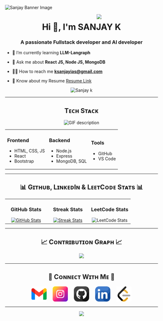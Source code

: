 ![Sanjay  Banner Image](./banner.png)

<div>
  <img align="right" width="40%" src="https://owlbertsio-resized.s3.amazonaws.com/Popper.psd.full.png">
</div>

<h1 align="center">Hi 👋, I'm SANJAY K </h1>
<h3 align="center">A passionate Fullstack developer and AI developer</h3>

- 🌱 I’m currently learning **LLM-Langraph**

- 💬 Ask me about **React JS, Node JS, MongoDB**

- 👨‍💻 How to reach me **ksanjayias@gmail.com**

- 📝 Know about my Resume [Resume Link](https://github.com/jeyachandranj/resume/blob/main/Jeyachandran.pdf)

<p align="center">
  <img src="https://komarev.com/ghpvc/?username=Sanjayraj-k&label=Profile%20views&color=CE5842&style=for-the-badge&logo=star" alt="Sanjay k" />
</p>

---

<h2 align="center">Tᴇᴄʜ Sᴛᴀᴄᴋ</h2> 

<p align="center">
  <img alt="GIF description" src="./Skills_Animation_White.gif">
</p>

<table align="center">
<tr>
<td>

<h3>Frontend</h3>
<ul>
  <li>HTML, CSS, JS</li>
  <li>React</li>
  <li>Bootstrap</li>
</ul>
</td>
<td>

<h3>Backend</h3>
<ul>
  <li>Node.js</li>
  <li>Express</li>
  <li>MongoDB, SQL</li>
</ul>
</td>
<td>

<h3>Tools</h3>
<ul>
  <li>GitHub</li>
  <li>VS Code</li>
</ul>
</td>
</tr>
</table>

---

<h2 align="center">📊 Gɪᴛʜᴜʙ, LɪɴᴋᴇᴅIɴ & LᴇᴇᴛCᴏᴅᴇ Sᴛᴀᴛs 📊</h2>

<table width="100%">
  <tr>
    <td width="33%" align="center">
      <h3><strong>GitHub Stats</strong></h3>
      <a href="https://github.com/Sanjayraj-k">
        <img src="https://github-readme-stats.vercel.app/api?username=Sanjayraj-k&count_private=true&show_icons=true&theme=nightowl&bg_color=0,000000,441350&title_color=c56a90&text_color=ffffff&rank_icon=github&hide=prs,issues,contribs&show=reviews,prs_merged,prs_merged_percentage" alt="GitHub Stats" />
      </a>
    </td>
    <td width="33%" align="center">
      <h3><strong>Streak Stats</strong></h3>
      <a href="https://github.com/Sanjayraj-k">
        <img src="https://streak-stats.demolab.com?user=Sanjayraj-k&theme=nightowl&background=0,000000,441350&fire=ffeb95&ring=ffeb95&sideNums=ffffff&sideLabels=ffffff&dates=c56a90&currStreakNum=ffffff" alt="Streak Stats" />
      </a>
    </td>
    <td width="33%" align="center">
      <h3><strong>LeetCode Stats</strong></h3>
      <img src="https://leetcard.jacoblin.cool/Sanjayrajk?ext=activity"  alt="LeetCode Stats" >
    </td>
  </tr>
</table>

---

<h2 align="center">📈 Cᴏɴᴛʀɪʙᴜᴛɪᴏɴ Gʀᴀᴘʜ 📈</h2>
<div align="center">
    <img src="https://github-readme-activity-graph.vercel.app/graph?username=Sanjayraj-k&bg_color=220a28&&color=ffffff&line=c56a90&point=ffeb95&area=false&hide_border=false" border-radius="15">
</div>

---

<h2 align="center">🤝 Cᴏɴɴᴇᴄᴛ Wɪᴛʜ Mᴇ 🤝</h2>

<div align="center" style="display: flex; justify-content: center; gap: 20px; flex-wrap: wrap;">
  <a href="mailto:ksanjayias@gmail.com" target="_blank">
    <img src="./gmail.png" width="50" height="50" alt="Email" />
  </a>
  <a href="https://www.instagram.com/____._sanjay_._____" target="_blank">
    <img src="./instagram (1).png" width="50" height="50" alt="Instagram" />
  </a>
  <a href="https://github.com/Sanjayraj-k" target="_blank">
    <img src="./github (1).png" width="50" height="50" alt="GitHub" />
  </a>
  <a href="https://www.linkedin.com/in/sanjayraj-k/" target="_blank">
    <img src="./linkedin.png" width="50" height="50" alt="LinkedIn" />
  </a>
  <a href="https://leetcode.com/u/Sanjayrajk/" target="_blank">
    <img src="./leetcode.png" width="50" height="50" alt="LeetCode" />
  </a>
</div>

---

<p align="center">
  <img src="https://capsule-render.vercel.app/api?type=waving&color=gradient&height=65&section=footer"/>
</p>

